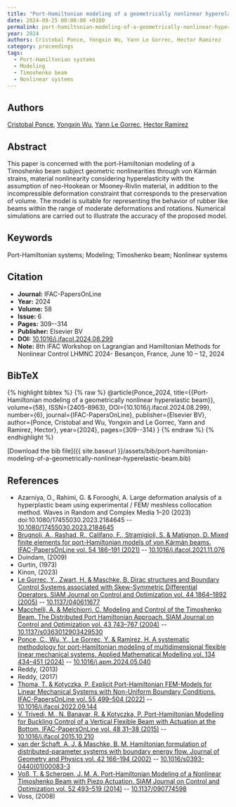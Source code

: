 ```yaml
---
title: "Port-Hamiltonian modeling of a geometrically nonlinear hyperelastic beam"
date: 2024-09-25 00:00:00 +0100
permalink: port-hamiltonian-modeling-of-a-geometrically-nonlinear-hyperelastic-beam
year: 2024
authors: Cristobal Ponce, Yongxin Wu, Yann Le Gorrec, Hector Ramirez
category: proceedings
tags:
  - Port-Hamiltonian systems
  - Modeling
  - Timoshenko beam
  - Nonlinear systems
---
```

 
## Authors
[Cristobal Ponce](authors/cristobal-ponce), [Yongxin Wu](authors/yongxin-wu), [Yann Le Gorrec](authors/yann-le-gorrec), [Hector Ramirez](authors/hector-ramirez)
 
## Abstract
This paper is concerned with the port-Hamiltonian modeling of a Timoshenko beam subject geometric nonlinearities through von Kármán strains, material nonlinearity considering hyperelasticity with the assumption of neo-Hookean or Mooney-Rivlin material, in addition to the incompressible deformation constraint that corresponds to the preservation of volume. The model is suitable for representing the behavior of rubber like beams within the range of moderate deformations and rotations. Numerical simulations are carried out to illustrate the accuracy of the proposed model.
 
## Keywords
Port-Hamiltonian systems; Modeling; Timoshenko beam; Nonlinear systems
 
## Citation
- **Journal:** IFAC-PapersOnLine
- **Year:** 2024
- **Volume:** 58
- **Issue:** 6
- **Pages:** 309--314
- **Publisher:** Elsevier BV
- **DOI:** [10.1016/j.ifacol.2024.08.299](https://doi.org/10.1016/j.ifacol.2024.08.299)
- **Note:** 8th IFAC Workshop on Lagrangian and Hamiltonian Methods for Nonlinear Control LHMNC 2024- Besançon, France, June 10 – 12, 2024
 
## BibTeX
{% highlight bibtex %}
{% raw %}
@article{Ponce_2024,
  title={{Port-Hamiltonian modeling of a geometrically nonlinear hyperelastic beam}},
  volume={58},
  ISSN={2405-8963},
  DOI={10.1016/j.ifacol.2024.08.299},
  number={6},
  journal={IFAC-PapersOnLine},
  publisher={Elsevier BV},
  author={Ponce, Cristobal and Wu, Yongxin and Le Gorrec, Yann and Ramirez, Hector},
  year={2024},
  pages={309--314}
}
{% endraw %}
{% endhighlight %}
 
[Download the bib file]({{ site.baseurl }}/assets/bib/port-hamiltonian-modeling-of-a-geometrically-nonlinear-hyperelastic-beam.bib)
 
## References
- Azarniya, O., Rahimi, G. & Forooghi, A. Large deformation analysis of a hyperplastic beam using experimental / FEM/ meshless collocation method. Waves in Random and Complex Media 1–20 (2023) doi:10.1080/17455030.2023.2184645 -- [10.1080/17455030.2023.2184645](https://doi.org/10.1080/17455030.2023.2184645)
- [Brugnoli, A., Rashad, R., Califano, F., Stramigioli, S. & Matignon, D. Mixed finite elements for port-Hamiltonian models of von Kármán beams. IFAC-PapersOnLine vol. 54 186–191 (2021)](mixed-finite-elements-for-port-hamiltonian-models-of-von-karman-beams) -- [10.1016/j.ifacol.2021.11.076](https://doi.org/10.1016/j.ifacol.2021.11.076)
- Duindam, (2009)
- Gurtin, (1973)
- Kinon, (2023)
- [Le Gorrec, Y., Zwart, H. & Maschke, B. Dirac structures and Boundary Control Systems associated with Skew-Symmetric Differential Operators. SIAM Journal on Control and Optimization vol. 44 1864–1892 (2005)](dirac-structures-and-boundary-control-systems-associated-with-skew-symmetric-differential-operators) -- [10.1137/040611677](https://doi.org/10.1137/040611677)
- [Macchelli, A. & Melchiorri, C. Modeling and Control of the Timoshenko Beam. The Distributed Port Hamiltonian Approach. SIAM Journal on Control and Optimization vol. 43 743–767 (2004)](modeling-and-control-of-the-timoshenko-beam-the-distributed-port-hamiltonian-approach) -- [10.1137/s0363012903429530](https://doi.org/10.1137/s0363012903429530)
- [Ponce, C., Wu, Y., Le Gorrec, Y. & Ramirez, H. A systematic methodology for port-Hamiltonian modeling of multidimensional flexible linear mechanical systems. Applied Mathematical Modelling vol. 134 434–451 (2024)](a-systematic-methodology-for-port-hamiltonian-modeling-of-multidimensional-flexible-linear-mechanical-systems) -- [10.1016/j.apm.2024.05.040](https://doi.org/10.1016/j.apm.2024.05.040)
- Reddy, (2013)
- Reddy, (2017)
- [Thoma, T. & Kotyczka, P. Explicit Port-Hamiltonian FEM-Models for Linear Mechanical Systems with Non-Uniform Boundary Conditions. IFAC-PapersOnLine vol. 55 499–504 (2022)](explicit-port-hamiltonian-fem-models-for-linear-mechanical-systems-with-non-uniform-boundary-conditions) -- [10.1016/j.ifacol.2022.09.144](https://doi.org/10.1016/j.ifacol.2022.09.144)
- [V. Trivedi, M., N. Banavar, R. & Kotyczka, P. Port-Hamiltonian Modelling for Buckling Control of a Vertical Flexible Beam with Actuation at the Bottom. IFAC-PapersOnLine vol. 48 31–38 (2015)](port-hamiltonian-modelling-for-buckling-control-of-a-vertical-flexible-beam-with-actuation-at-the-bottom) -- [10.1016/j.ifacol.2015.10.210](https://doi.org/10.1016/j.ifacol.2015.10.210)
- [van der Schaft, A. J. & Maschke, B. M. Hamiltonian formulation of distributed-parameter systems with boundary energy flow. Journal of Geometry and Physics vol. 42 166–194 (2002)](hamiltonian-formulation-of-distributed-parameter-systems-with-boundary-energy-flow) -- [10.1016/s0393-0440(01)00083-3](https://doi.org/10.1016/s0393-0440(01)00083-3)
- [Voß, T. & Scherpen, J. M. A. Port-Hamiltonian Modeling of a Nonlinear Timoshenko Beam with Piezo Actuation. SIAM Journal on Control and Optimization vol. 52 493–519 (2014)](port-hamiltonian-modeling-of-a-nonlinear-timoshenko-beam-with-piezo-actuation) -- [10.1137/090774598](https://doi.org/10.1137/090774598)
- Voss, (2008)

